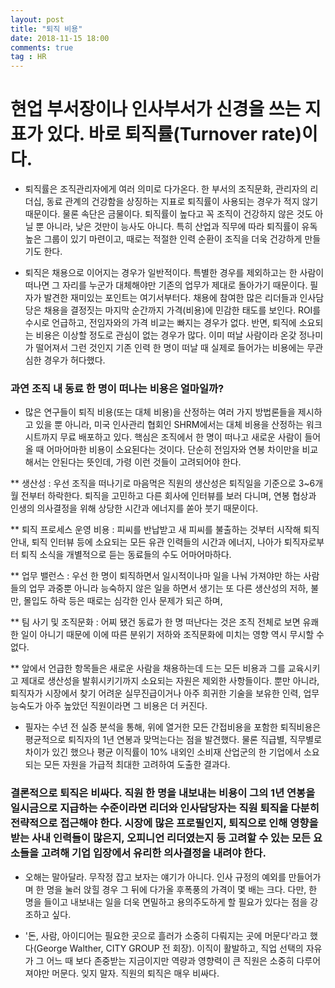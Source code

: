 ```yaml
---
layout: post
title: "퇴직 비용"
date: 2018-11-15 18:00
comments: true
tag : HR
---
```


# 현업 부서장이나 인사부서가 신경을 쓰는 지표가 있다. 바로 퇴직률(Turnover rate)이다. 

* 퇴직률은 조직관리자에게 여러 의미로 다가온다. 한 부서의 조직문화, 관리자의 리더십, 동료 관계의 건강함을 상징하는 지표로 퇴직률이 사용되는 경우가 적지 않기 때문이다. 물론 속단은 금물이다. 퇴직률이 높다고 꼭 조직이 건강하지 않은 것도 아닐 뿐 아니라, 낮은 것만이 능사도 아니다. 특히 산업과 직무에 따라 퇴직률이 유독 높은 그룹이 있기 마련이고, 때로는 적절한 인력 순환이 조직을 더욱 건강하게 만들기도 한다. 

* 퇴직은 채용으로 이어지는 경우가 일반적이다. 특별한 경우를 제외하고는 한 사람이 떠나면 그 자리를 누군가 대체해야만 기존의 업무가 제대로 돌아가기 때문이다. 필자가 발견한 재미있는 포인트는 여기서부터다. 채용에 참여한 많은 리더들과 인사담당은 채용을 결정짓는 마지막 순간까지 가격(비용)에 민감한 태도를 보인다. ROI를 수시로 언급하고, 전임자와의 가격 비교는 빠지는 경우가 없다. 반면, 퇴직에 소요되는 비용은 이상할 정도로 관심이 없는 경우가 많다. 이미 떠날 사람이라 온갖 정나미가 떨어져서 그런 것인지 기존 인력 한 명이 떠날 때 실제로 들어가는 비용에는 무관심한 경우가 허다했다. 

### 과연 조직 내 동료 한 명이 떠나는 비용은 얼마일까? 

* 많은 연구들이 퇴직 비용(또는 대체 비용)을 산정하는 여러 가지 방법론들을 제시하고 있을 뿐 아니라, 미국 인사관리 협회인 SHRM에서는 대체 비용을 산정하는 워크시트까지 무료 배포하고 있다. 핵심은 조직에서 한 명이 떠나고 새로운 사람이 들어올 때 어마어마한 비용이 소요된다는 것이다. 단순히 전임자와 연봉 차이만을 비교해서는 안된다는 뜻인데, 가령 이런 것들이 고려되어야 한다. 

** 생산성 : 우선 조직을 떠나기로 마음먹은 직원의 생산성은 퇴직일을 기준으로 3~6개월 전부터 하락한다. 퇴직을 고민하고 다른 회사에 인터뷰를 보러 다니며, 연봉 협상과 인생의 의사결정을 위해 상당한 시간과 에너지를 쏟아 붓기 때문이다.

** 퇴직 프로세스 운영 비용 : 피씨를 반납받고 새 피씨를 불출하는 것부터 시작해 퇴직 안내, 퇴직 인터뷰 등에 소요되는 모든 유관 인력들의 시간과 에너지, 나아가 퇴직자로부터 퇴직 소식을 개별적으로 듣는 동료들의 수도 어마어마하다. 

** 업무 밸런스 : 우선 한 명이 퇴직하면서 일시적이나마 일을 나눠 가져야만 하는 사람들의 업무 과중뿐 아니라 능숙하지 않은 일을 하면서 생기는 또 다른 생산성의 저하, 불만, 몰입도 하락 등은 때로는 심각한 인사 문제가 되곤 하며,

** 팀 사기 및 조직문화 : 어찌 됐건 동료가 한 명 떠난다는 것은 조직 전체로 보면 유쾌한 일이 아니기 때문에 이에 따른 분위기 저하와 조직문화에 미치는 영향 역시 무시할 수 없다. 

** 앞에서 언급한 항목들은 새로운 사람을 채용하는데 드는 모든 비용과 그를 교육시키고 제대로 생산성을 발휘시키기까지 소요되는 자원은 제외한 사항들이다. 뿐만 아니라, 퇴직자가 시장에서 찾기 어려운 실무진급이거나 아주 희귀한 기술을 보유한 인력, 업무 능숙도가 아주 높았던 직원이라면 그 비용은 더 커진다. 

* 필자는 수년 전 실증 분석을 통해, 위에 열거한 모든 간접비용을 포함한 퇴직비용은 평균적으로 퇴직자의 1년 연봉과 맞먹는다는 점을 발견했다. 물론 직급별, 직무별로 차이가 있긴 했으나 평균 이직률이 10% 내외인 소비재 산업군의 한 기업에서 소요되는 모든 자원을 가급적 최대한 고려하여 도출한 결과다. 

### 결론적으로 퇴직은 비싸다. 직원 한 명을 내보내는 비용이 그의 1년 연봉을 일시금으로 지급하는 수준이라면 리더와 인사담당자는 직원 퇴직을 다분히 전략적으로 접근해야 한다. 시장에 많은 프로필인지, 퇴직으로 인해 영향을 받는 사내 인력들이 많은지, 오피니언 리더였는지 등 고려할 수 있는 모든 요소들을 고려해 기업 입장에서 유리한 의사결정을 내려야 한다.
  
* 오해는 말아달라. 무작정 잡고 보자는 얘기가 아니다. 인사 규정의 예외를 만들어가며 한 명을 눌러 앉힐 경우 그 뒤에 다가올 후폭풍의 가격이 몇 배는 크다. 다만, 한 명을 들이고 내보내는 일을 더욱 면밀하고 용의주도하게 할 필요가 있다는 점을 강조하고 싶다. 
  
* '돈, 사람, 아이디어는 필요한 곳으로 흘러가 소중히 다뤄지는 곳에 머문다'라고 했다(George Walther, CITY GROUP 전 회장). 이직이 활발하고, 직업 선택의 자유가 그 어느 때 보다 존중받는 지금이지만 역량과 영향력이 큰 직원은 소중히 다루어져야만 머문다. 잊지 말자. 직원의 퇴직은 매우 비싸다. 

